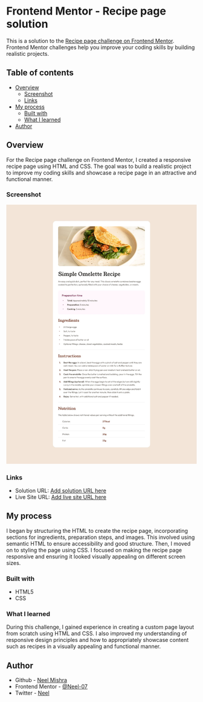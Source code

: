 # Frontend Mentor - Recipe page solution

This is a solution to the [Recipe page challenge on Frontend Mentor](https://www.frontendmentor.io/challenges/recipe-page-KiTsR8QQKm). Frontend Mentor challenges help you improve your coding skills by building realistic projects. 

## Table of contents

- [Overview](#overview)
  - [Screenshot](#screenshot)
  - [Links](#links)
- [My process](#my-process)
  - [Built with](#built-with)
  - [What I learned](#what-i-learned)
- [Author](#author)


## Overview
 For the Recipe page challenge on Frontend Mentor, I created a responsive recipe page using HTML and CSS. The goal was to build a realistic project to improve my coding skills and showcase a recipe page in an attractive and functional manner.
  
### Screenshot

![](./design/desktop-design.jpg)

### Links

- Solution URL: [Add solution URL here](https://your-solution-url.com)
- Live Site URL: [Add live site URL here](https://your-live-site-url.com)

## My process
   I began by structuring the HTML to create the recipe page, incorporating sections for ingredients, preparation steps, and images. This involved using semantic HTML to ensure accessibility and good structure. Then, I moved on to styling the page using CSS. I focused on making the recipe page responsive and ensuring it looked visually appealing on different screen sizes.

### Built with

- HTML5
- CSS 


### What I learned
During this challenge, I gained experience in creating a custom page layout from scratch using HTML and CSS. I also improved my understanding of responsive design principles and how to appropriately showcase content such as recipes in a visually appealing and functional manner.



## Author

- Github - [Neel Mishra](https://github.com/Neel-07)
- Frontend Mentor - [@Neel-07](https://www.frontendmentor.io/profile/Neel-07)
- Twitter - [Neel](https://twitter.com/NeelMis35789692)


